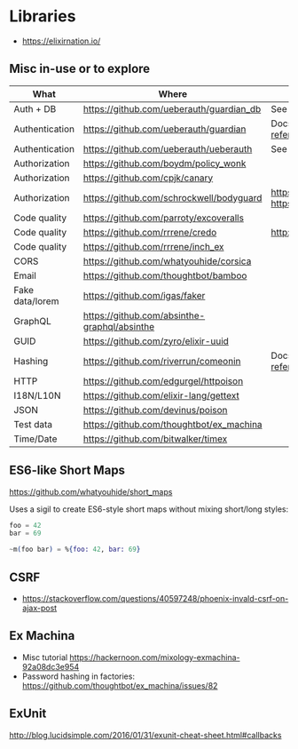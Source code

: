 # Libraries

* https://elixirnation.io/

## Misc in-use or to explore

| What | Where | More |
| ---- | ----- | ---- |
| Auth + DB | https://github.com/ueberauth/guardian_db | See above |
| Authentication | https://github.com/ueberauth/guardian | Docs https://hexdocs.pm/guardian/api-reference.html |
| Authentication | https://github.com/ueberauth/ueberauth | See above |
| Authorization | https://github.com/boydm/policy_wonk  | |
| Authorization | https://github.com/cpjk/canary | |
| Authorization | https://github.com/schrockwell/bodyguard | https://github.com/schrockwell/bodyguard https://hexdocs.pm/bodyguard/readme.html |
| Code quality | https://github.com/parroty/excoveralls | |
| Code quality | https://github.com/rrrene/credo | http://credo-ci.org/ |
| Code quality | https://github.com/rrrene/inch_ex | |
| CORS | https://github.com/whatyouhide/corsica | |
| Email | https://github.com/thoughtbot/bamboo | |
| Fake data/lorem | https://github.com/igas/faker | |
| GraphQL | https://github.com/absinthe-graphql/absinthe | |
| GUID | https://github.com/zyro/elixir-uuid | |
| Hashing | https://github.com/riverrun/comeonin | Docs https://hexdocs.pm/comeonin/api-reference.html |
| HTTP | https://github.com/edgurgel/httpoison | |
| I18N/L10N | https://github.com/elixir-lang/gettext | |
| JSON | https://github.com/devinus/poison | |
| Test data | https://github.com/thoughtbot/ex_machina | |
| Time/Date | https://github.com/bitwalker/timex | |

## ES6-like Short Maps

https://github.com/whatyouhide/short_maps

Uses a sigil to create ES6-style short maps without mixing short/long styles:

```elixir
foo = 42
bar = 69

~m(foo bar) = %{foo: 42, bar: 69}
```

## CSRF

* https://stackoverflow.com/questions/40597248/phoenix-invald-csrf-on-ajax-post

## Ex Machina

* Misc tutorial https://hackernoon.com/mixology-exmachina-92a08dc3e954
* Password hashing in factories: https://github.com/thoughtbot/ex_machina/issues/82

## ExUnit

http://blog.lucidsimple.com/2016/01/31/exunit-cheat-sheet.html#callbacks
